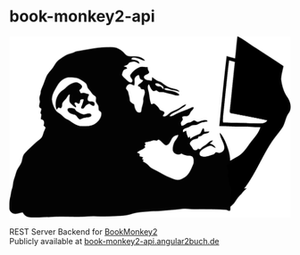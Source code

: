 # book-monkey2-api

![Monkey](public/images/monkey-thinking.png)

REST Server Backend for [BookMonkey2](https://github.com/Angular2Buch/book-monkey2)  
Publicly available at [book-monkey2-api.angular2buch.de](http://book-monkey2-api.angular2buch.de/)